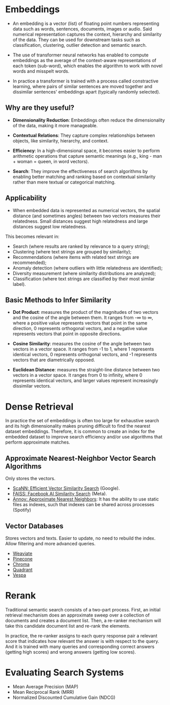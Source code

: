# Embeddings

- An embedding is a vector (list) of floating point numbers representing data such as words, sentences, documents, images or audio. Said numerical representation captures the context, hierarchy and similarity of the data. They can be used for downstream tasks such as classification, clustering, outlier detection and semantic search.

- The use of transformer neural networks has enabled to compute embeddings as the average of the  context-aware representations of each token (sub-word), which enables the algorithm to work with novel words and misspelt words.

- In practice a transformer is trained with a process called constractive learning, where pairs of similar sentences are moved together and dissimilar sentences' embeddings apart (typically randomly selected).

## Why are they useful?

- **Dimensionality Reduction**: Embeddings often reduce the dimensionality of the data, making it more manageable.

- **Contextual Relations**: They capture complex relationships between objects, like similarity, hierarchy, and context.

- **Efficiency**: In a high-dimensional space, it becomes easier to perform arithmetic operations that capture semantic meanings (e.g., king - man + woman = queen, in word vectors).

- **Search**: They improve the effectiveness of search algorithms by enabling better matching and ranking based on contextual similarity rather than mere textual or categorical matching.

## Applicability 

- When embedded data is represented as numerical vectors, the spatial distance (and sometimes angles) between two vectors measures their relatedness. Small distances suggest high relatedness and large distances suggest low relatedness. 

This becomes relevant in:

- Search (where results are ranked by relevance to a query string);
- Clustering (where text strings are grouped by similarity);
- Recommendations (where items with related text strings are recommended);
- Anomaly detection (where outliers with little relatedness are identified);
- Diversity measurement (where similarity distributions are analyzed);
- Classification (where text strings are classified by their most similar label).

## Basic Methods to Infer Similarity

- **Dot Product**: measures the product of the magnitudes of two vectors and the cosine of the angle between them. It ranges from -∞ to ∞, where a positive value represents vectors that point in the same direction, 0 represents orthogonal vectors, and a negative value represents vectors that point in opposite directions.

- **Cosine Similarity**: measures the cosine of the angle between two vectors in a vector space. It ranges from -1 to 1, where 1 represents identical vectors, 0 represents orthogonal vectors, and -1 represents vectors that are diametrically opposed.

- **Euclidean Distance**: measures the straight-line distance between two vectors in a vector space. It ranges from 0 to infinity, where 0 represents identical vectors, and larger values represent increasingly dissimilar vectors.

# Dense Retrieval

In practice the set of embeddings is often too large for exhaustive search and its high dimensionality makes pruning difficult to find the nearest dataset embeddings. Therefore, it is common to create an index for the embedded dataset to improve search efficiency and/or use algorithms that perform approximate matches.

## Approximate Nearest-Neighbor Vector Search Algorithms

Only stores the vectors.

- [ScaNN: Efficient Vector Similarity Search](https://blog.research.google/2020/07/announcing-scann-efficient-vector.html) (Google). 
- [FAISS: Facebook AI Similarity Search](https://ai.meta.com/tools/faiss/) (Meta). 
- [Annoy: Approximate Nearest Neighbors](https://pypi.org/project/annoy/): It has the ability to use static files as indexes, such that indexes can be shared across processes (Spotify)

## Vector Databases

Stores vectors and texts.
Easier to update, no need to rebuild the index.
Allow filtering and more advanced queries.

- [Weaviate](https://weaviate.io/)
- [Pinecone](https://www.pinecone.io/)
- [Chroma](https://www.trychroma.com/)
- [Quadrant](https://qdrant.tech/)
- [Vespa](https://vespa.ai/)

# Rerank

Traditional semantic search consists of a two-part process. First, an initial retrieval mechanism does an approximate sweep over a collection of documents and creates a document list. Then, a re-ranker mechanism will take this candidate document list and re-rank the elements.  

In practice, the re-ranker assigns to each query response pair a relevant  score that indicates how relevant the answer is with respect to the query. And it is trained with many queries and corresponding correct answers (getting high scores) and wrong answers (getting low scores).

# Evaluating Search Systems

- Mean Average Precision (MAP)
- Mean Reciprocal Rank (MRR)
- Normalized Discounted Cumulative Gain (NDCG)